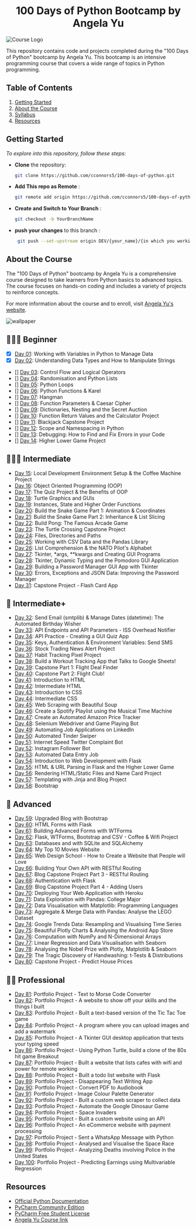 <div align="center">
<h1> 100 Days of Python Bootcamp by Angela Yu</h1>
</div>

![Course Logo](logo.png)


This repository contains code and projects completed during the "100 Days of Python" bootcamp by Angela Yu. This
bootcamp is an intensive programming course that covers a wide range of topics in Python programming.

## Table of Contents

1. [Getting Started](#getting-started)
2. [About the Course](#about-the-course)
3. [Syllabus](#-beginner)
4. [Resources](#resources)


## Getting Started

_To explore into this repository, follow these steps:_

- **Clone** the repository:

   ```bash
   git clone https://github.com/cconnors5/100-days-of-python.git

- **Add This repo as Remote**  :

   ```bash
   git remote add origin https://github.com/cconnors5/100-days-of-python.git

- **Create and Switch to Your Branch** :

   ```bash
   git checkout -b YourBranchName

- **push your changes** to this branch :

   ```bash
    git push --set-upstream origin DEV/{your_name}/{in which you working on}

## About the Course

The "100 Days of Python" bootcamp by Angela Yu is a comprehensive course designed to take learners from Python basics to
advanced topics. The course focuses on hands-on coding and includes a variety of projects to reinforce concepts.

For more information about the course and to enroll, visit [Angela Yu's website](https://www.appbrewery.co/).


![wallpaper](wallpaper.png)



## 👨🏻‍🎓 Beginner
- [x] [Day 01](day01): Working with Variables in Python to Manage Data
- [x] [Day 02](day02): Understanding Data Types and How to Manipulate Strings
- [] [Day 03](day03): Control Flow and Logical Operators
- [] [Day 04](day04): Randomisation and Python Lists
- [] [Day 05](day05): Python Loops
- [] [Day 06](day06): Python Functions & Karel
- [] [Day 07](day07): Hangman
- [] [Day 08](day08): Function Parameters & Caesar Cipher
- [] [Day 09](day09): Dictionaries, Nesting and the Secret Auction
- [] [Day 10](day10): Function Return Values and the Calculator Project
- [] [Day 11](day11): Blackjack Capstone Project
- [] [Day 12](day12): Scope and Namespacing in Python
- [] [Day 13](day13): Debugging: How to Find and Fix Errors in your Code
- [] [Day 14](day14): Higher Lower Game Project

## 🏋🏻‍♂️ Intermediate
- [Day 15](day15): Local Development Environment Setup & the Coffee Machine Project
- [Day 16](day16): Object Oriented Programming (OOP)
- [Day 17](day17): The Quiz Project & the Benefits of OOP
- [Day 18](day18): Turtle Graphics and GUIs
- [Day 19](day19): Instances, State and Higher Order Functions
- [Day 20](day20): Build the Snake Game Part 1: Animation & Coordinates
- [Day 21](day21): Build the Snake Game Part 2: Inheritance & List Slicing
- [Day 22](day22): Build Pong: The Famous Arcade Game
- [Day 23](day23): The Turtle Crossing Capstone Project
- [Day 24](day24): Files, Directories and Paths
- [Day 25](day25): Working with CSV Data and the Pandas Library
- [Day 26](day26): List Comprehension & the NATO Pilot's Alphabet
- [Day 27](day27): Tkinter, *args, **kwargs and Creating GUI Programs
- [Day 28](day28): Tkinter, Dynamic Typing and the Pomodoro GUI Application
- [Day 29](day29): Building a Password Manager GUI App with Tkinter
- [Day 30](day30): Errors, Exceptions and JSON Data: Improving the Password Manager
- [Day 31](day31): Capstone Project - Flash Card App

## 💪 Intermediate+
- [Day 32](day32): Send Email (smtplib) & Manage Dates (datetime): The Automated Birthday Wisher
- [Day 33](day33): API Endpoints and API Parameters - ISS Overhead Notifier
- [Day 34](day34): API Practice - Creating a GUI Quiz App
- [Day 35](day35): Keys, Authentication & Environment Variables: Send SMS
- [Day 36](day36): Stock Trading News Alert Project
- [Dau 37](day37): Habit Tracking Pixel Project
- [Day 38](day38): Build a Workout Tracking App that Talks to Google Sheets!
- [Day 39](day39): Capstone Part 1: Flight Deal Finder
- [Day 40](day40): Capstone Part 2: Flight Club!
- [Day 41](day41): Introduction to HTML
- [Day 42](day42): Intermediate HTML
- [Day 43](day43): Introduction to CSS
- [Day 44](day44): Intermediate CSS
- [Day 45](day45): Web Scraping with Beautiful Soup
- [Day 46](day46): Create a Spotify Playlist using the Musical Time Machine
- [Day 47](day47): Create an Automated Amazon Price Tracker
- [Day 48](day48): Selenium Webdriver and Game Playing Bot
- [Day 49](day49): Automating Job Applications on LinkedIn
- [Day 50](day50): Automated Tinder Swiper
- [Day 51](day51): Internet Speed Twitter Complaint Bot
- [Day 52](day52): Instagram Follower Bot
- [Day 53](day53): Automated Data Entry Job
- [Day 54](day54): Introduction to Web Development with Flask
- [Day 55](day55): HTML & URL Parsing in Flask and the Higher Lower Game
- [Day 56](day56): Rendering HTML/Static Files and Name Card Project
- [Day 57](day57): Templating with Jinja and Blog Project
- [Day 58](day58): Bootstrap

## 🚀 Advanced
- [Day 59](day59): Upgraded Blog with Bootstrap
- [Day 60](day60): HTML Forms with Flask
- [Day 61](day61): Building Advanced Forms with WTForms
- [Day 62](day62): Flask, WTForms, Bootstrap and CSV - Coffee & Wifi Project
- [Day 63](day63): Databases and with SQLite and SQLAlchemy
- [Day 64](day64): My Top 10 Movies Website
- [Day 65](day65): Web Design School - How to Create a Website that People will Love
- [Day 66](day66): Building Your Own API with RESTful Routing
- [Day 67](day67): Blog Capstone Project Part 3 - RESTful Routing
- [Day 68](day68): Authentication with Flask
- [Day 69](day69): Blog Capstone Project Part 4 - Adding Users
- [Day 70](day70): Deploying Your Web Application with Heroku
- [Day 71](day71): Data Exploration with Pandas: College Major
- [Day 72](day72): Data Visualisation with Matplotlib: Programming Languages
- [Day 73](day73): Aggregate & Merge Data with Pandas: Analyse the LEGO Dataset
- [Day 74](day74): Google Trends Data: Resampling and Visualising Time Series
- [Day 75](day75): Beautiful Plotly Charts & Analysing the Android App Store
- [Day 76](day76): Computation with NumPy and N-Dimensional Arrays
- [Day 77](day77): Linear Regression and Data Visualisation with Seaborn
- [Day 78](day78): Analysing the Nobel Prize with Plotly, Matplotlib & Seaborn
- [Day 79](day79): The Tragic Discovery of Handwashing: t-Tests & Distributions
- [Day 80](day80): Capstone Project - Predict House Prices

## 👨‍💻 Professional
- [Day 81](day81): Portfolio Project - Text to Morse Code Converter
- [Day 82](day82): Portfolio Project - A website to show off your skills and the things I built
- [Day 83](day83): Portfolio Project - Built a text-based version of the Tic Tac Toe game
- [Day 84](day84): Portfolio Project - A program where you can upload images and add a watermark
- [Day 85](day85): Portfolio Project - A Tkinter GUI desktop application that tests your typing speed
- [Day 86](day86): Portfolio Project - Using Python Turtle, build a clone of the 80s hit game Breakout
- [Day 87](day87): Portfolio Project - Built a website that lists cafes with wifi and power for remote working
- [Day 88](day88): Portfolio Project - Built a todo list website with Flask
- [Day 89](day89): Portfolio Project - Disappearing Text Writing App
- [Day 90](day90): Portfolio Project - Convert PDF to Audiobook
- [Day 91](day91): Portfolio Project - Image Colour Palette Generator
- [Day 92](day92): Portfolio Project - Built a custom web scraper to collect data
- [Day 93](day93): Portfolio Project - Automate the Google Dinosaur Game
- [Day 94](day94): Portfolio Project - Space Invaders
- [Day 95](day95): Portfolio Project - Built a custom website using an API
- [Day 96](day96): Portfolio Project - An eCommerce website with payment processing
- [Day 97](day97): Portfolio Project - Sent a WhatsApp Message with Python
- [Day 98](day98): Portfolio Project - Analysed and Visualise the Space Race
- [Day 99](day99): Portfolio Project - Analyzing Deaths involving Police in the United States
- [Day 100](day100): Portfolio Project - Predicting Earnings using Multivariable Regression


## Resources

* [Official Python Documentation](https://docs.python.org/3/)
* [PyCharm Community Edition](https://jb.gg/getPyCharm)
* [PyCharm Free Student License](https://jb.gg/GetStudentLicense)
* [Angela Yu Course link](https://www.udemy.com/course/100-days-of-code/)



